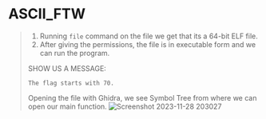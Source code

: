 # ASCII_FTW
> 1. Running ``` file ```  command on the file we get that its a 64-bit ELF file.
> 2. After giving the permissions, the file is in executable form and we can run the program.
>
> SHOW US A MESSAGE:
> ```
> The flag starts with 70.
> ```
> Opening the file with Ghidra, we see Symbol Tree from where we can open our main function.
>![Screenshot 2023-11-28 203027](https://github.com/prisha27/taskphase/assets/123857524/f133096d-13a1-4e3b-a108-bd814f401015)
> 

